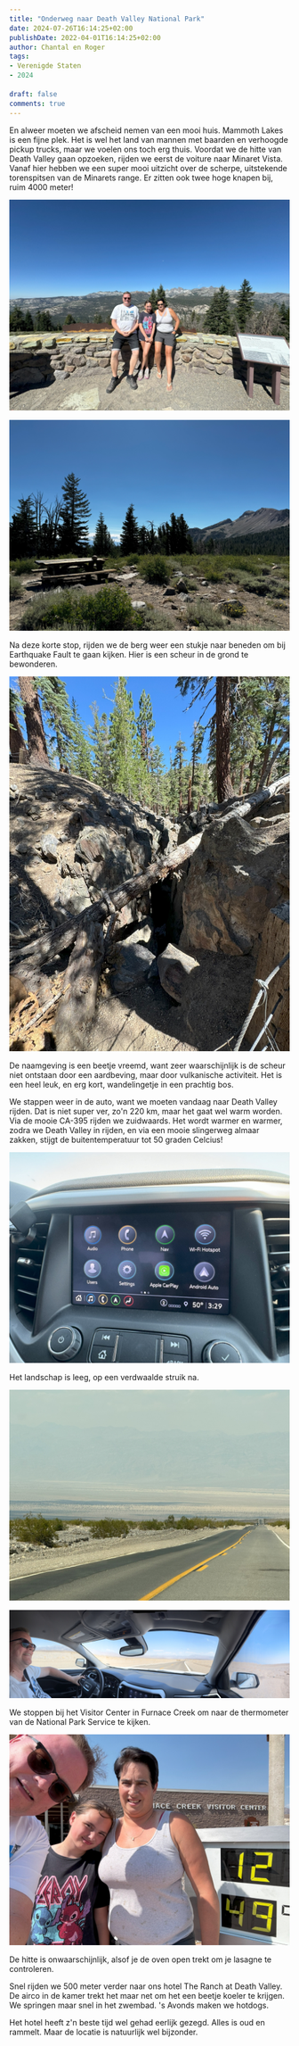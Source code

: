 ```yaml
---
title: "Onderweg naar Death Valley National Park"
date: 2024-07-26T16:14:25+02:00
publishDate: 2022-04-01T16:14:25+02:00
author: Chantal en Roger
tags:
- Verenigde Staten
- 2024

draft: false
comments: true
---
```


En alweer moeten we afscheid nemen van een mooi huis. Mammoth Lakes is een fijne plek. Het is wel het land van mannen met baarden en verhoogde pickup trucks, maar we voelen ons toch erg thuis. Voordat we de hitte van Death Valley gaan opzoeken, rijden we eerst de voiture naar Minaret Vista. Vanaf hier hebben we een super mooi uitzicht over de scherpe, uitstekende torenspitsen van de Minarets range. Er zitten ook twee hoge knapen bij, ruim 4000 meter!

![Minaret Vista](./images/IMG_9699.jpg)

![Minaret Vista](./images/IMG_5256.jpg)

Na deze korte stop, rijden we de berg weer een stukje naar beneden om bij Earthquake Fault te gaan kijken. Hier is een scheur in de grond te bewonderen.

![Earthquake Fault](./images/IMG_9710.jpg)

De naamgeving is een beetje vreemd, want zeer waarschijnlijk is de scheur niet ontstaan door een aardbeving, maar door vulkanische activiteit. Het is een heel leuk, en erg kort, wandelingetje in een prachtig bos.

We stappen weer in de auto, want we moeten vandaag naar Death Valley rijden. Dat is niet super ver, zo'n 220 km, maar het gaat wel warm worden. Via de mooie CA-395 rijden we zuidwaards. Het wordt warmer en warmer, zodra we Death Valley in rijden, en via een mooie slingerweg almaar zakken, stijgt de buitentemperatuur tot 50 graden Celcius!

![Death Valley](./images/IMG_9719.jpg)

Het landschap is leeg, op een verdwaalde struik na.

![Death Valley](./images/IMG_9717.jpg)

![Death Valley](./images/IMG_9720.jpg)

We stoppen bij het Visitor Center in Furnace Creek om naar de thermometer van de National Park Service te kijken.

![Death Valley](./images/IMG_5262.jpg)

De hitte is onwaarschijnlijk, alsof je de oven open trekt om je lasagne te controleren.

Snel rijden we 500 meter verder naar ons hotel The Ranch at Death Valley. De airco in de kamer trekt het maar net om het een beetje koeler te krijgen. We springen maar snel in het zwembad. 's Avonds maken we hotdogs.

Het hotel heeft z'n beste tijd wel gehad eerlijk gezegd. Alles is oud en rammelt. Maar de locatie is natuurlijk wel bijzonder.
